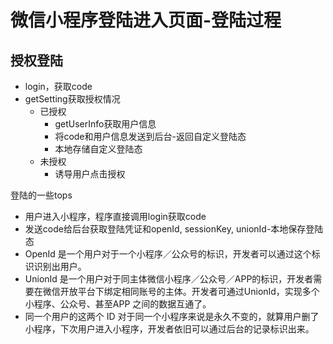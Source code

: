 # 微信小程序登陆进入页面-登陆过程

## 授权登陆

- login，获取code
- getSetting获取授权情况
  - 已授权
    - getUserInfo获取用户信息
    - 将code和用户信息发送到后台-返回自定义登陆态
    - 本地存储自定义登陆态
  - 未授权
    - 诱导用户点击授权

登陆的一些tops

- 用户进入小程序，程序直接调用login获取code
- 发送code给后台获取登陆凭证和openId, sessionKey, unionId-本地保存登陆态
- OpenId 是一个用户对于一个小程序／公众号的标识，开发者可以通过这个标识识别出用户。
- UnionId 是一个用户对于同主体微信小程序／公众号／APP的标识，开发者需要在微信开放平台下绑定相同账号的主体。开发者可通过UnionId，实现多个小程序、公众号、甚至APP 之间的数据互通了。
- 同一个用户的这两个 ID 对于同一个小程序来说是永久不变的，就算用户删了小程序，下次用户进入小程序，开发者依旧可以通过后台的记录标识出来。
